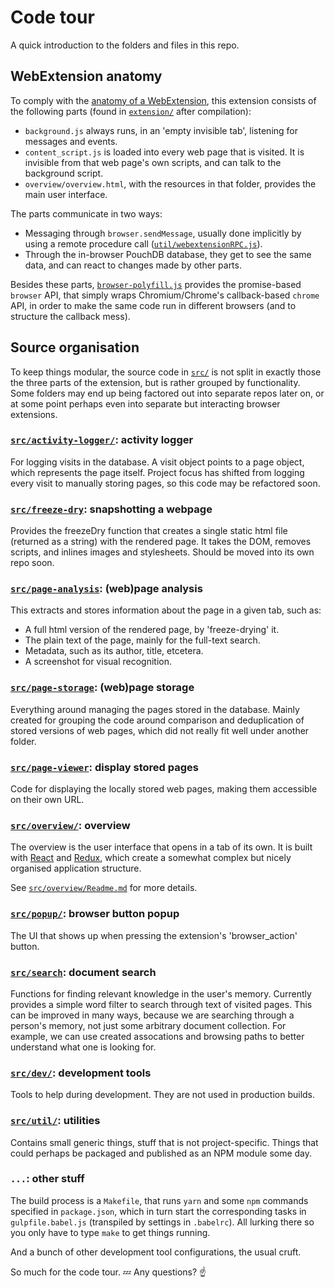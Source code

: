 # Code tour

A quick introduction to the folders and files in this repo.

## WebExtension anatomy

To comply with the [anatomy of a WebExtension](https://developer.mozilla.org/en-US/Add-ons/WebExtensions/Anatomy_of_a_WebExtension),
this extension consists of the following parts (found in
[`extension/`](extension/) after compilation):

- `background.js` always runs, in an 'empty invisible tab', listening for
  messages and events.
- `content_script.js` is loaded into every web page that is visited. It is
  invisible from that web page's own scripts, and can talk to the background
  script.
- `overview/overview.html`, with the resources in that folder, provides the main
  user interface.

The parts communicate in two ways:
- Messaging through `browser.sendMessage`, usually done implicitly by using a
  remote procedure call ([`util/webextensionRPC.js`](src/util/webextensionRPC.js)).
- Through the in-browser PouchDB database, they get to see the same data, and
  can react to changes made by other parts.

Besides these parts,
[`browser-polyfill.js`](https://github.com/mozilla/webextension-polyfill/)
provides the promise-based `browser` API, that simply wraps Chromium/Chrome's
callback-based `chrome` API, in order to make the same code run in different
browsers (and to structure the callback mess).

## Source organisation

To keep things modular, the source code in [`src/`](src/) is not split in
exactly those the three parts of the extension, but is rather grouped by
functionality. Some folders may end up being factored out into separate repos
later on, or at some point perhaps even into separate but interacting browser
extensions.

### [`src/activity-logger/`](src/activity-logger/): activity logger

For logging visits in the database. A visit object points to a page object, which represents the
page itself. Project focus has shifted from logging every visit to manually storing pages, so this
code may be refactored soon.

### [`src/freeze-dry`](src/freeze-dry): snapshotting a webpage

Provides the freezeDry function that creates a single static html file (returned
as a string) with the rendered page. It takes the DOM, removes scripts, and
inlines images and stylesheets. Should be moved into its own repo soon.

### [`src/page-analysis`](src/page-analysis/): (web)page analysis

This extracts and stores information about the page in a given tab, such as:
- A full html version of the rendered page, by 'freeze-drying' it.
- The plain text of the page, mainly for the full-text search.
- Metadata, such as its author, title, etcetera.
- A screenshot for visual recognition.

### [`src/page-storage`](src/page-storage/): (web)page storage

Everything around managing the pages stored in the database. Mainly created for
grouping the code around comparison and deduplication of stored versions of
web pages, which did not really fit well under another folder.

### [`src/page-viewer`](src/page-viewer/): display stored pages

Code for displaying the locally stored web pages, making them accessible on
their own URL.

### [`src/overview/`](src/overview/): overview

The overview is the user interface that opens in a tab of its own. It is built
with [React](https://facebook.github.io/react/) and [Redux](http://redux.js.org/),
which create a somewhat complex but nicely organised application structure.

See [`src/overview/Readme.md`](src/overview/Readme.md) for more details.

### [`src/popup/`](src/popup/): browser button popup

The UI that shows up when pressing the extension's 'browser_action' button.

### [`src/search`](src/search/): document search

Functions for finding relevant knowledge in the user's memory. Currently
provides a simple word filter to search through text of visited pages.
This can be improved in many ways, because we are searching through a person's
memory, not just some arbitrary document collection. For example, we can use
created assocations and browsing paths to better understand what one is looking
for.

### [`src/dev/`](src/dev/): development tools

Tools to help during development. They are not used in production builds.

### [`src/util/`](src/util): utilities

Contains small generic things, stuff that is not project-specific. Things that
could perhaps be packaged and published as an NPM module some day.

### `...`: other stuff

The build process is a `Makefile`, that runs `yarn` and some `npm` commands specified in
`package.json`, which in turn start the corresponding tasks in
`gulpfile.babel.js` (transpiled by settings in `.babelrc`). All lurking there
so you only have to type `make` to get things running.

And a bunch of other development tool configurations, the usual cruft.

So much for the code tour. :zzz:  Any questions? :point_up:
